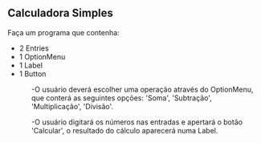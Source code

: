<h2>Calculadora Simples</h2>

Faça um programa que contenha:

<ul>
    <li>2 Entries</li>
    <li>1 OptionMenu</li>
    <li>1 Label</li>
    <li>1 Button</li>
<ul>
-O usuário deverá escolher uma operação através do OptionMenu, que conterá as seguintes opções: 'Soma', 'Subtração', 'Multiplicação', 'Divisão'. 

-O usuário digitará os números nas entradas e apertará o botão 'Calcular', o resultado do cálculo aparecerá numa Label.
